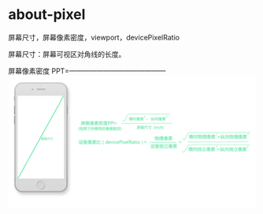 # about-pixel
屏幕尺寸，屏幕像素密度，viewport，devicePixelRatio


屏幕尺寸：屏幕可视区对角线的长度。

屏幕像素密度      PPT=——————————————
![Alt text](https://github.com/hzmaer/about-pixel/blob/master/images/%E5%B1%8F%E5%B9%95%EF%BC%8C%E5%83%8F%E7%B4%A0%E5%AF%86%E5%BA%A6%EF%BC%8C%E8%AE%BE%E5%A4%87%E5%83%8F%E7%B4%A0%E6%AF%94.jpg)
